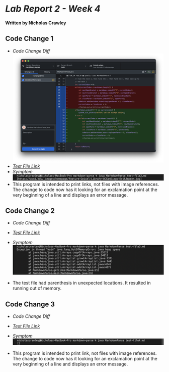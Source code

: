 # *Lab Report 2 - Week 4*
**Written by Nicholas Crawley**

## Code Change 1
* *Code Change Diff*
![Image](lab-3-part-1-1.png)
* [*Test File Link*](test.file2.md)
* *Symptom*
![Image](lab-3-part-1-2.png)
* This program is intended to print links, not files with image references. The change to code now has it looking for an exclamation point at the very beginning of a line and displays an error message.

## Code Change 2
* *Code Change Diff*

* [*Test File Link*](test.file3.md)
* *Symptom*
![Image](lab-3-part-2-2.png)
* The test file had parenthesis in unexpected locations. It resulted in running out of memory.

## Code Change 3
* *Code Change Diff*

* [*Test File Link*](test.file4.md)
* *Symptom*
![Image](lab-3-part-3-2.png)
* This program is intended to print link, not files with image references. The change to code now has it looking for an exclamation point at the very beginning of a line and displays an error message.
